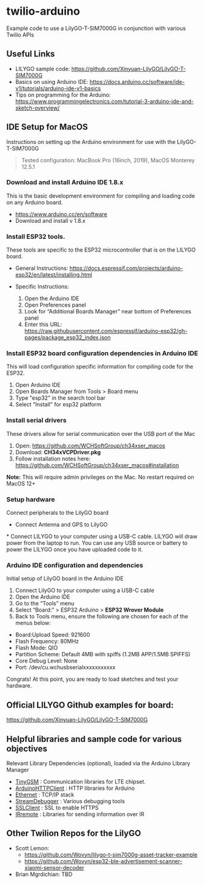 # twilio-arduino
Example code to use a LilyGO-T-SIM7000G in conjunction with various Twilio APIs

## Useful Links
* LILYGO sample code: https://github.com/Xinyuan-LilyGO/LilyGO-T-SIM7000G
* Basics on using Arduino IDE: https://docs.arduino.cc/software/ide-v1/tutorials/arduino-ide-v1-basics
* Tips on programming for the Arduino: https://www.programmingelectronics.com/tutorial-3-arduino-ide-and-sketch-overview/

## IDE Setup for MacOS

Instructions on setting up the Arduino environment for use with the LilyGO-T-SIM7000G

> Tested configuration:  MacBook Pro (16inch, 2019), MacOS Monterey 12.5.1

### Download and install Arduino IDE 1.8.x  
This is the basic development environment for compiling and loading code on any Arduino board.
* https://www.arduino.cc/en/software
* Download and install v 1.8.x

### Install ESP32 tools.  
These tools are specific to the ESP32 microcontroller that is on the LILYGO board.

* General Instructions: https://docs.espressif.com/projects/arduino-esp32/en/latest/installing.html

* Specific Instructions:
  1. Open the Arduino IDE
  2. Open Preferences panel
  3. Look for “Additional Boards Manager” near bottom of Preferences panel
  4. Enter this URL: https://raw.githubusercontent.com/espressif/arduino-esp32/gh-pages/package_esp32_index.json

### Install ESP32 board configuration dependencies in Arduino IDE
This will load configuration specific information for compiling code for the ESP32.

  1. Open Arduino IDE
  2. Open Boards Manager from Tools > Board menu
  3. Type "esp32" in the search tool bar
  4. Select "Install" for esp32 platform


### Install serial drivers
These drivers allow for serial communication over the USB port of the Mac

1. Open: https://github.com/WCHSoftGroup/ch34xser_macos
2. Download: **CH34xVCPDriver.pkg**
3. Follow installation notes here: https://github.com/WCHSoftGroup/ch34xser_macos#installation

  **Note:** This will require admin privileges on the Mac.  No restart required on MacOS 12+

### Setup hardware
Connect peripherals to the LilyGO board

* Connect Antenna and GPS to LilyGO
<pic>
* Connect LILYGO to your computer using a USB-C cable.  LILYGO will draw power from the laptop to run.  You can use any USB source or battery to power the LILYGO once you have uploaded code to it.

### Arduino IDE configuration and dependencies
Initial setup of LilyGO board in the Arduino IDE

1. Connect LilyGO to your computer using a USB-C cable
2. Open the Arduino IDE
3. Go to the “Tools” menu
4. Select “Board:” > ESP32 Arduino > **ESP32 Wrover Module**
5. Back to Tools menu, ensure the following are chosen for each of the menus below:
  - Board:Upload Speed: 921600
  - Flash Frequency: 80MHz
  - Flash Mode: QIO
  - Partition Scheme: Default 4MB with spiffs (1.2MB APP/1.5MB SPIFFS)
  - Core Debug Level: None
  - Port: /dev/cu.wchusbserialxxxxxxxxxxx

Congrats! At this point, you are ready to load sketches and test your hardware.

## Official LILYGO Github examples for board:
 https://github.com/Xinyuan-LilyGO/LilyGO-T-SIM7000G

## Helpful libraries and sample code for various objectives
Relevant Library Dependencies (optional), loaded via the Arduino Library Manager

* [TinyGSM](https://www.arduino.cc/reference/en/libraries/tinygsm/) : Communication libraries for LTE chipset.
* [ArduinoHTTPClient](https://www.arduino.cc/reference/en/libraries/arduinohttpclient/) : HTTP libraries for Arduino
* [Ethernet](https://www.arduino.cc/reference/en/libraries/ethernet/) : TCP/IP stack
* [StreamDebugger](https://www.arduino.cc/reference/en/libraries/streamdebugger/) : Various debugging tools
* [SSLClient](https://www.arduino.cc/reference/en/libraries/sslclient/) : SSL to enable HTTPS
* [IRremote](https://www.arduino.cc/reference/en/libraries/irremote/) : Libraries for sending information over IR

## Other Twilion Repos for the LilyGO
* Scott Lemon:
  * https://github.com/Wovyn/lilygo-t-sim7000g-asset-tracker-example
  * https://github.com/Wovyn/esp32-ble-advertisement-scanner-xiaomi-sensor-decoder
* Brian Mgrdichian: TBD

